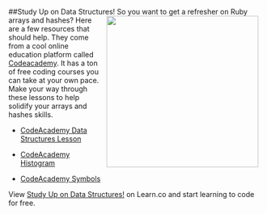 ##Study Up on Data Structures!
<img src="https://s3.amazonaws.com/after-school-assets/learning.jpg" width="300px" hspace="10" align="right"> So you want to get a refresher on Ruby arrays and hashes? Here are a few resources that should help. They come from a cool online education platform called [Codeacademy](http://www.codeacademy.com). It has a ton of free coding courses you can take at your own pace. Make your way through these lessons to help solidify your arrays and hashes skills.

+ [CodeAcademy Data Structures Lesson](http://www.codecademy.com/courses/ruby-beginner-en-F3loB/0/1?curriculum_id=5059f8619189a5000201fbcb)

+ [CodeAcademy Histogram](http://www.codecademy.com/courses/ruby-beginner-en-693PD/0/1?curriculum_id=5059f8619189a5000201fbcb)

+ [CodeAcademy Symbols](http://www.codecademy.com/courses/ruby-beginner-en-Qn7Qw/0/1?curriculum_id=5059f8619189a5000201fbcb)

<p data-visibility='hidden'>View <a href='https://learn.co/lessons/hs-data-structures-catch-up' title='Study Up on Data Structures!'>Study Up on Data Structures!</a> on Learn.co and start learning to code for free.</p>
